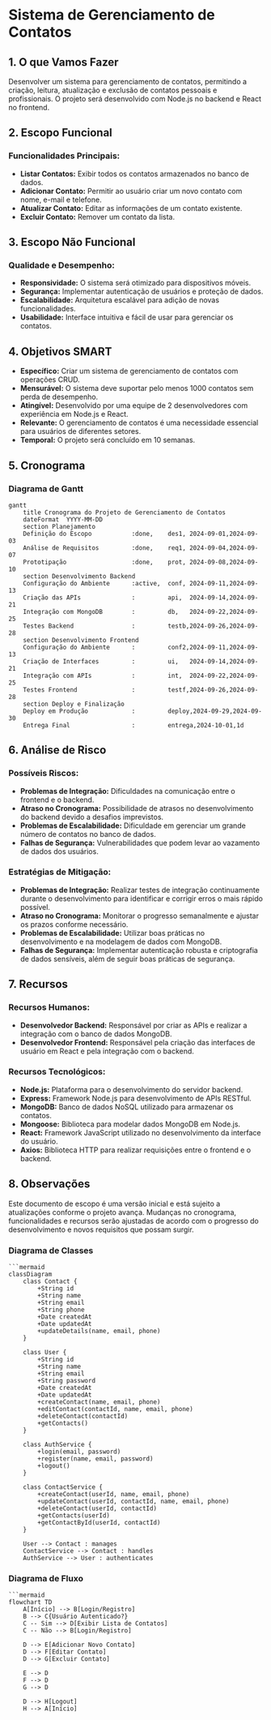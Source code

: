 # Sistema de Gerenciamento de Contatos

## 1. O que Vamos Fazer
Desenvolver um sistema para gerenciamento de contatos, permitindo a criação, leitura, atualização e exclusão de contatos pessoais e profissionais. O projeto será desenvolvido com Node.js no backend e React no frontend.

## 2. Escopo Funcional
### Funcionalidades Principais:
- **Listar Contatos:** Exibir todos os contatos armazenados no banco de dados.
- **Adicionar Contato:** Permitir ao usuário criar um novo contato com nome, e-mail e telefone.
- **Atualizar Contato:** Editar as informações de um contato existente.
- **Excluir Contato:** Remover um contato da lista.

## 3. Escopo Não Funcional
### Qualidade e Desempenho:
- **Responsividade:** O sistema será otimizado para dispositivos móveis.
- **Segurança:** Implementar autenticação de usuários e proteção de dados.
- **Escalabilidade:** Arquitetura escalável para adição de novas funcionalidades.
- **Usabilidade:** Interface intuitiva e fácil de usar para gerenciar os contatos.

## 4. Objetivos SMART
- **Específico:** Criar um sistema de gerenciamento de contatos com operações CRUD.
- **Mensurável:** O sistema deve suportar pelo menos 1000 contatos sem perda de desempenho.
- **Atingível:** Desenvolvido por uma equipe de 2 desenvolvedores com experiência em Node.js e React.
- **Relevante:** O gerenciamento de contatos é uma necessidade essencial para usuários de diferentes setores.
- **Temporal:** O projeto será concluído em 10 semanas.

## 5. Cronograma
### Diagrama de Gantt

```mermaid
gantt
    title Cronograma do Projeto de Gerenciamento de Contatos
    dateFormat  YYYY-MM-DD
    section Planejamento
    Definição do Escopo           :done,    des1, 2024-09-01,2024-09-03
    Análise de Requisitos         :done,    req1, 2024-09-04,2024-09-07
    Prototipação                  :done,    prot, 2024-09-08,2024-09-10
    section Desenvolvimento Backend
    Configuração do Ambiente      :active,  conf, 2024-09-11,2024-09-13
    Criação das APIs              :         api,  2024-09-14,2024-09-21
    Integração com MongoDB        :         db,   2024-09-22,2024-09-25
    Testes Backend                :         testb,2024-09-26,2024-09-28
    section Desenvolvimento Frontend
    Configuração do Ambiente      :         conf2,2024-09-11,2024-09-13
    Criação de Interfaces         :         ui,   2024-09-14,2024-09-21
    Integração com APIs           :         int,  2024-09-22,2024-09-25
    Testes Frontend               :         testf,2024-09-26,2024-09-28
    section Deploy e Finalização
    Deploy em Produção            :         deploy,2024-09-29,2024-09-30
    Entrega Final                 :         entrega,2024-10-01,1d
```
## 6. Análise de Risco

### Possíveis Riscos:
- **Problemas de Integração:** Dificuldades na comunicação entre o frontend e o backend.
- **Atraso no Cronograma:** Possibilidade de atrasos no desenvolvimento do backend devido a desafios imprevistos.
- **Problemas de Escalabilidade:** Dificuldade em gerenciar um grande número de contatos no banco de dados.
- **Falhas de Segurança:** Vulnerabilidades que podem levar ao vazamento de dados dos usuários.

### Estratégias de Mitigação:
- **Problemas de Integração:** Realizar testes de integração continuamente durante o desenvolvimento para identificar e corrigir erros o mais rápido possível.
- **Atraso no Cronograma:** Monitorar o progresso semanalmente e ajustar os prazos conforme necessário.
- **Problemas de Escalabilidade:** Utilizar boas práticas no desenvolvimento e na modelagem de dados com MongoDB.
- **Falhas de Segurança:** Implementar autenticação robusta e criptografia de dados sensíveis, além de seguir boas práticas de segurança.

## 7. Recursos

### Recursos Humanos:
- **Desenvolvedor Backend:** Responsável por criar as APIs e realizar a integração com o banco de dados MongoDB.
- **Desenvolvedor Frontend:** Responsável pela criação das interfaces de usuário em React e pela integração com o backend.

### Recursos Tecnológicos:
- **Node.js:** Plataforma para o desenvolvimento do servidor backend.
- **Express:** Framework Node.js para desenvolvimento de APIs RESTful.
- **MongoDB:** Banco de dados NoSQL utilizado para armazenar os contatos.
- **Mongoose:** Biblioteca para modelar dados MongoDB em Node.js.
- **React:** Framework JavaScript utilizado no desenvolvimento da interface do usuário.
- **Axios:** Biblioteca HTTP para realizar requisições entre o frontend e o backend.
  
## 8. Observações

Este documento de escopo é uma versão inicial e está sujeito a atualizações conforme o projeto avança. Mudanças no cronograma, funcionalidades e recursos serão ajustadas de acordo com o progresso do desenvolvimento e novos requisitos que possam surgir.

### Diagrama de Classes

```
```mermaid
classDiagram
    class Contact {
        +String id
        +String name
        +String email
        +String phone
        +Date createdAt
        +Date updatedAt
        +updateDetails(name, email, phone)
    }

    class User {
        +String id
        +String name
        +String email
        +String password
        +Date createdAt
        +Date updatedAt
        +createContact(name, email, phone)
        +editContact(contactId, name, email, phone)
        +deleteContact(contactId)
        +getContacts()
    }

    class AuthService {
        +login(email, password)
        +register(name, email, password)
        +logout()
    }

    class ContactService {
        +createContact(userId, name, email, phone)
        +updateContact(userId, contactId, name, email, phone)
        +deleteContact(userId, contactId)
        +getContacts(userId)
        +getContactById(userId, contactId)
    }

    User --> Contact : manages
    ContactService --> Contact : handles
    AuthService --> User : authenticates
```

### Diagrama de Fluxo

```
```mermaid
flowchart TD
    A[Início] --> B[Login/Registro]
    B --> C{Usuário Autenticado?}
    C -- Sim --> D[Exibir Lista de Contatos]
    C -- Não --> B[Login/Registro]
    
    D --> E[Adicionar Novo Contato]
    D --> F[Editar Contato]
    D --> G[Excluir Contato]
    
    E --> D
    F --> D
    G --> D
    
    D --> H[Logout]
    H --> A[Início]
```